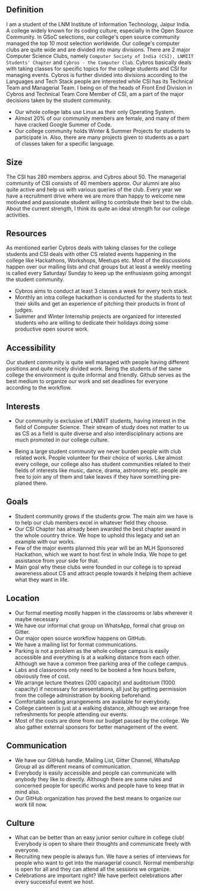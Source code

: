 ## Definition

  I am a student of the LNM Institute of Information Technology, Jaipur India. A college widely known for its coding culture, especially in the Open Source Community. In GSoC selections, our college's open source community managed the top 10 most selection worldwide. Our college's computer clubs are quite wide and are divided into many divisions. There are 2 major Computer Science Clubs, namely `Computer Society of India (CSI), LNMIIT Students' Chapter` and `Cybros - the Computer Club`. Cybros basically deals with taking classes for specific topics for the college students and CSI for managing events. Cybros is further divided into divisions according to the Languages and Tech Stack people are interested while CSI has its Technical Team and Managerial Team. I being on of the heads of Front End Division in Cybros and Technical Team Core Member of CSI, am a part of the major decisions taken by the student community.

  - Our whole college labs use Linux as their only Operating System.
  - Almost 20% of our community members are female, and many of them have cracked Google Summer of Code.
  - Our college community holds Winter & Summer Projects for students to participate in. Also, there are many projects given to students as a part of classes taken for a specific language.

## Size
  The CSI has 280 members approx. and Cybros about 50. The managerial community of CSI consists of 40 members approx. Our alumni are also quite active and help us with various queries of the club. Every year we have a recruitment drive where we are more than happy to welcome new motivated and passionate student willing to contribute their best to the club. About the current strength, I think its quite an ideal strength for our college activities.

## Resources
  As mentioned earlier Cybros deals with taking classes for the college students and CSI deals with other CS related events happening in the college like Hackathons, Workshops, Meetups etc. Most of the discussions happen over our mailing lists and chat groups but at least a weekly meeting is called every Saturday/ Sunday to keep up the enthusiasm going amongst the student community.
  - Cybros aims to conduct at least 3 classes a week for every tech stack.
  - Monthly an intra college hackathon is conducted for the students to test their skills and get an experience of pitching their products in front of judges.
  - Summer and Winter Internship projects are organized for interested students who are willing to dedicate their holidays doing some productive open source work.

## Accessibility

  Our student community is quite well managed with people having different positions and quite nicely divided work. Being the students of the same college the environment is quite informal and friendly. Github serves as the best medium to organize our work and set deadlines for everyone according to the workflow.

## Interests

  * Our community is exclusive of LNMIIT students, having interest in the field of Computer Science. Their stream of study does not matter to us as CS as a field is quite diverse and also interdisciplinary actions are much promoted in our college culture.

  * Being a large student community we never burden people with club related work. People volunteer for their choice of works. Like almost every college, our college also has student communities related to their fields of interests like music, dance, drama, astronomy etc. people are free to join any of them and take leaves if they have something pre-planed there.

## Goals

  * Student community grows if the students grow. The main aim we have is to help our club members excel in whatever field they choose.
  * Our CSI Chapter has already been awarded the best chapter award in the whole country thrice. We hope to uphold this legacy and set an example with our works.
  * Few of the major events planned this year will be an MLH Sponsored Hackathon, which we want to host first in whole India. We hope to get assistance from your side for that.
  * Main goal why these clubs were founded in our college is to spread awareness about CS and attract people towards it helping them achieve what they want in life.

## Location

  * Our formal meeting mostly happen in the classrooms or labs wherever it maybe necessary
  * We have our informal chat group on WhatsApp, formal chat group on Gitter.
  * Our major open source workflow happens on GitHub.
  * We have a mailing list for format communications.
  * Parking is not a problem as the whole college campus is easily accessible and everything is at a walking distance from each other. Although we have a common free parking area of the college campus.
  * Labs and classrooms only need to be booked a few hours before, obviously free of cost.
  * We arrange lecture theatres (200 capacity) and auditorium (1000 capacity) if necessary for presentations, all just by getting permission from the college administration by booking beforehand.
  * Comfortable seating arrangements are available for everybody.
  * College canteen is just at a walking distance, although we arrange free refreshments for people attending our events.
  * Most of the costs are done from our budget passed by the college. We also gather external sponsors for better management of the event.

## Communication

  * We have our GitHub handle, Mailing List, Gitter Channel, WhatsApp Group all as different means of communication.
  * Everybody is easily accessible and people can communicate with anybody they like to directly. Although there are some rules and concerned people for specific works and people have to keep that in mind also.
  * Our GitHub organization has proved the best means to organize our work till now.


## Culture

  * What can be better than an easy junior senior culture in college club! Everybody is open to share their thoughts and communicate freely with everyone.
  * Recruiting new people is always fun. We have a series of interviews for people who want to get into the managerial council. Normal membership is open for all and they can attend all the sessions we organize.
  * Celebrations are important right? We have perfect celebrations after every successful event we host.
